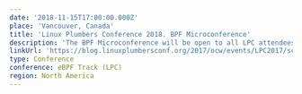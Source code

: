```yaml
---
date: '2018-11-15T17:00:00.000Z'
place: 'Vancouver, Canada'
title: 'Linux Plumbers Conference 2018. BPF Microconference'
description: 'The BPF Microconference will be open to all LPC attendees. There is no additional registration required. This is also a great occasion for BPF users and developers to meet face to face and to exchange and discuss developments.'
linkUrl: 'https://blog.linuxplumbersconf.org/2017/ocw/events/LPC2017/schedule.html#day_2017_09_15'
type: Conference
conference: eBPF Track (LPC)
region: North America
---
```

